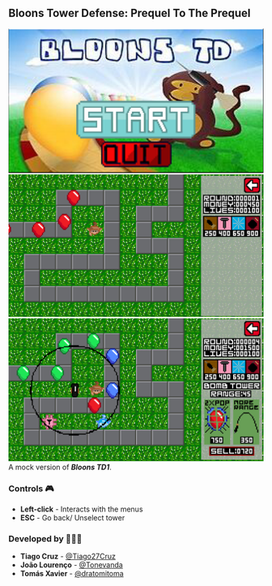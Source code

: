 ## Bloons Tower Defense: Prequel To The Prequel

![](docs/imageMainMenu.png)
![](docs/gamePrint2.png)
![](docs/gamePrint1.png)
A mock version of ***Bloons TD1***.

### Controls 🎮

- **Left-click** - Interacts with the menus
- **ESC** - Go back/ Unselect tower

### Developed by 🧑🏻‍💻

- **Tiago Cruz** - [@Tiago27Cruz](https://www.github.com/Tiago27Cruz)
- **João Lourenço** - [@Tonevanda](https://www.github.com/Tonevanda)
- **Tomás Xavier** - [@dratomitoma](https://www.github.com/dratomitoma)